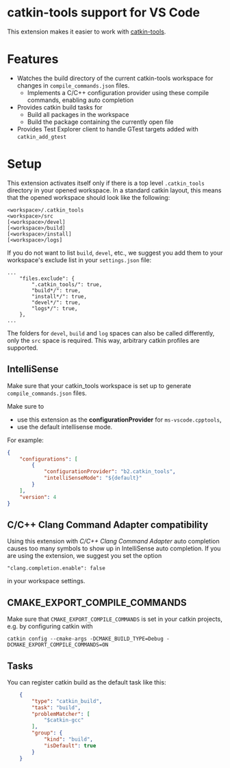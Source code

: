 # catkin-tools support for VS Code

This extension makes it easier to work with [catkin-tools](https://github.com/catkin/catkin_tools).

# Features

* Watches the build directory of the current catkin-tools workspace for changes in `compile_commands.json` files.
  * Implements a C/C++ configuration provider using these compile commands, enabling auto completion
* Provides catkin build tasks for
  * Build all packages in the workspace
  * Build the package containing the currently open file
* Provides Test Explorer client to handle GTest targets added with `catkin_add_gtest`


# Setup

This extension activates itself only if there is a top level `.catkin_tools` directory in your opened workspace.
In a standard catkin layout, this means that the opened workspace should look like the following:

```
<workspace>/.catkin_tools
<workspace>/src
[<workspace>/devel]
[<workspace>/build]
[<workspace>/install]
[<workspace>/logs]
```

If you do not want to list `build`, `devel`, etc., we suggest you add them to
your workspace's exclude list in your `settings.json` file:
```
...
    "files.exclude": {
        ".catkin_tools/": true,
        "build*/": true,
        "install*/": true,
        "devel*/": true,
        "logs*/": true,
    },
...
```

The folders for `devel`, `build` and `log` spaces can also be called differently, only the `src` space is required.
This way, arbitrary catkin profiles are supported.

## IntelliSense

Make sure that your catkin_tools workspace is set up to generate `compile_commands.json` files.

Make sure to
* use this extension as the __configurationProvider__ for `ms-vscode.cpptools`,
* use the default intellisense mode.

For example:

```json
{
    "configurations": [
        {
            "configurationProvider": "b2.catkin_tools",
            "intelliSenseMode": "${default}"
        }
    ],
    "version": 4
}
```

## C/C++ Clang Command Adapter compatibility

Using this extension with _C/C++ Clang Command Adapter_ auto completion causes too many symbols to show up in IntelliSense auto completion.
If you are using the extension, we suggest you set the option

    "clang.completion.enable": false

in your workspace settings.


## CMAKE_EXPORT_COMPILE_COMMANDS

Make sure that `CMAKE_EXPORT_COMPILE_COMMANDS` is set in your catkin projects, e.g. by configuring catkin with

    catkin config --cmake-args -DCMAKE_BUILD_TYPE=Debug -DCMAKE_EXPORT_COMPILE_COMMANDS=ON


## Tasks

You can register catkin build as the default task like this:
```json
    {
        "type": "catkin_build",
        "task": "build",
        "problemMatcher": [
            "$catkin-gcc"
        ],
        "group": {
            "kind": "build",
            "isDefault": true
        }
    }
```
